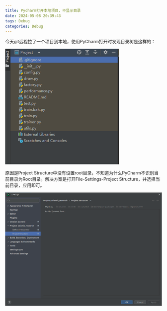 ```yaml
---
title: Pycharm打开本地项目，不显示目录
date: 2024-05-08 20:39:43
tags: Debug
categories: Debug
---
```


今天git远程拉了一个项目到本地，使用PyCharm打开时发现目录树是这样的：

![目录树](Pycharm打开本地项目，不显示目录/2024-05-08-20-41-08.png)

原因是Project Structure中没有设置root目录，不知道为什么PyCharm不识别当前目录为Root目录。解决方案是打开File-Settings-Project Structure，并选择当前目录，应用即可。

![setting](Pycharm打开本地项目，不显示目录/2024-05-08-20-41-45.png)
